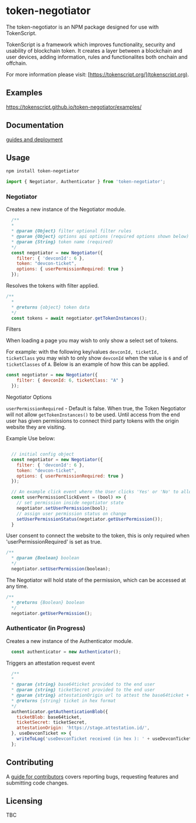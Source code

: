 # token-negotiator 

The token-negotiator is an NPM package designed for use with TokenScript. 

TokenScript is a framework which improves functionality, security and usability of blockchain token. It creates a layer between a blockchain and user devices, adding information, rules and functionalites both onchain and offchain. 

For more information please visit: [https://tokenscript.org/](tokenscript.org).

## Examples

https://tokenscript.github.io/token-negotiator/examples/

## Documentation

[guides and deployment](https://tokenscript.org/guides/Intro.html)

## Usage

```sh
npm install token-negotiator
```

```javascript
import { Negotiator, Authenticator } from 'token-negotiator';
```

### Negotiator

Creates a new instance of the Negotiator module. 

```javascript
  /**
  *
  * @param {Object} filter optional filter rules 
  * @param {Object} options api options (required options shown below)
  * @param {String} token name (required)
  */
  const negotiator = new Negotiator({
    filter: { 'devconId': 6 },
    token: "devcon-ticket",
    options: { userPermissionRequired: true }
  });
```

Resolves the tokens with filter applied.

```javascript
/**
  *
  * @returns {object} token data 
  */
  const tokens = await negotiator.getTokenInstances();
```

Filters

When loading a page you may wish to only show a select set of tokens.

For example: with the following key/values `devconId, ticketId, ticketClass` you
may wish to only show `devconId` when the value is `6` and of `ticketClasses` of `A`. Below is an example of how this can be applied.

```javascript
const negotiator = new Negotiator({
    filter: { devconId: 6, ticketClass: "A" }
  });
```

Negotiator Options 

`userPermissionRequired` - Default is false. When true, the Token Negotiator will not allow `getTokenInstances()` to be used. Until access from the end user has given permissions to connect third party tokens with the origin website they are visiting.

Example Use below:

````javascript

  // initial config object
  const negotiator = new Negotiator({
    filter: { 'devconId': 6 },
    token: "devcon-ticket",
    options: { userPermissionRequired: true }
  });

  // An example click event where the User clicks 'Yes' or 'No' to allow access.
  const userPermissionClickEvent = (bool) => {
    // set permission inside negotiator state
    negotiator.setUserPermission(bool);
    // assign user permission status on change
    setUserPermissionStatus(negotiator.getUserPermission());
  }
````

User consent to connect the website to the token, this is only required when 'userPermissionRequired' is set as true.

```javascript
/**
  * @param {Boolean} boolean 
  */
  negotiator.setUserPermission(boolean);
```

The Negotiator will hold state of the permission, which can be accessed at any time. 

```javascript
/**
  * @returns {Boolean} boolean
  */
  negotiator.getUserPermission();
```

### Authenticator (in Progress)

Creates a new instance of the Authenticator module.

```javascript
  const authenticator = new Authenticator();
```

Triggers an attestation request event

```javascript
  /**
  *
  * @param {string} base64ticket provided to the end user
  * @param {string} ticketSecret provided to the end user
  * @param {string} attestationOrigin url to attest the base64ticket + ticketSecret
  * @returns {string} ticket in hex format
  */
  authenticator.getAuthenticationBlob({
    ticketBlob: base64ticket,
    ticketSecret: ticketSecret,
    attestationOrigin: 'https://stage.attestation.id/',
  }, useDevconTicket => {
    writeToLog('useDevconTicket received (in hex ): ' + useDevconTicket);
  };
 ```



## Contributing

A [guide for contributors](TBC)
covers reporting bugs, requesting features and submitting code changes.

## Licensing

TBC
